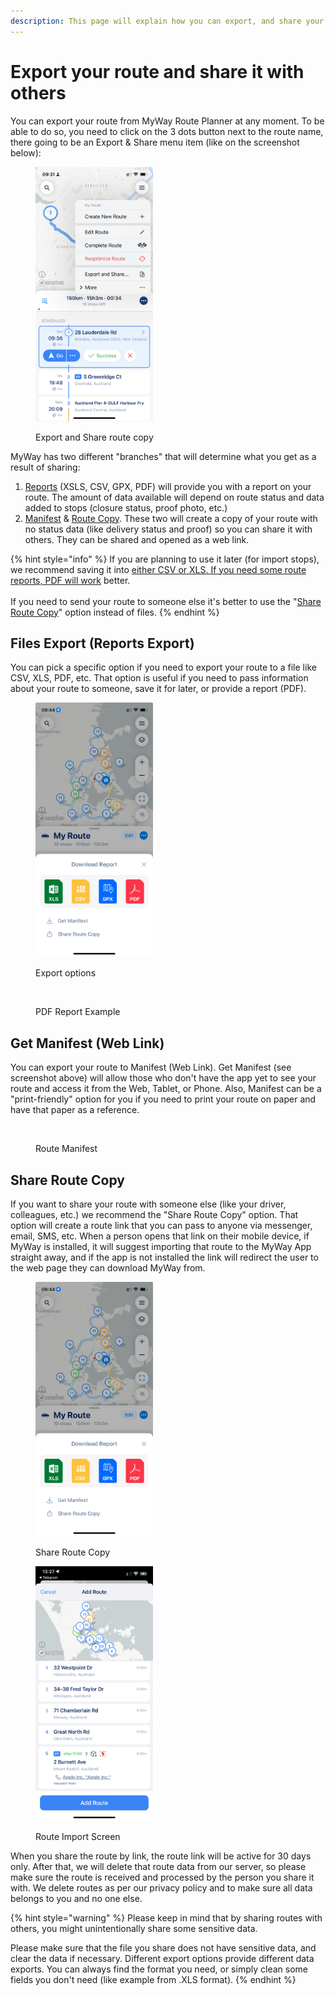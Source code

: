 ```yaml
---
description: This page will explain how you can export, and share your route with others
---
```


# Export your route and share it with others

You can export your route from MyWay Route Planner at any moment. To be able to do so, you need to click on the 3 dots button next to the route name,  there going to be an Export & Share menu item (like on the screenshot below):

<figure><img src="../.gitbook/assets/A4054287-D17D-43B1-963D-DB821808CE10.PNG" alt="" width="188"><figcaption><p>Export and Share route copy</p></figcaption></figure>



MyWay has two different "branches" that will determine what you get as a result of sharing:

1. [Reports](export-your-route-and-share-it-with-others.md#files-export) (XSLS, CSV, GPX, PDF) will provide you with a report on your route. The amount of data available will depend on route status and data added to stops (closure status, proof photo, etc.)
2. [Manifest](export-your-route-and-share-it-with-others.md#get-manifest-web-link) & [Route Copy](export-your-route-and-share-it-with-others.md#share-route-copy). These two will create a copy of your route with no status data (like delivery status and proof) so you can share it with others. They can be shared and opened as a web link.

{% hint style="info" %}
If you are planning to use it later (for import stops), we recommend saving it into [either CSV or XLS. If you need some route reports, PDF will work](export-your-route-and-share-it-with-others.md#files-export) better. \
\
If you need to send your route to someone else it's better to use the "[Share Route Copy](export-your-route-and-share-it-with-others.md#share-route-copy)" option instead of files.
{% endhint %}

## Files Export (Reports Export)

You can pick a specific option if you need to export your route to a file like CSV, XLS, PDF, etc. That option is useful if you need to pass information about your route to someone, save it for later, or provide a report (PDF).&#x20;

<figure><img src="../.gitbook/assets/Screenshot 2024-04-15 at 09.44.47.jpeg" alt="" width="188"><figcaption><p>Export  options</p></figcaption></figure>

<figure><img src="../.gitbook/assets/Screenshot 2024-04-15 at 9.55.16 AM.png" alt="" width="563"><figcaption><p>PDF Report Example</p></figcaption></figure>

## Get Manifest (Web Link)

You can export your route to Manifest (Web Link). Get Manifest (see screenshot above) will allow those who don't have the app yet to see your route and access it from the Web, Tablet, or Phone. Also, Manifest can be a "print-friendly" option for you if you need to print your route on paper and have that paper as a reference.

<figure><img src="../.gitbook/assets/Screenshot 2024-01-19 at 12.37.14 PM.png" alt=""><figcaption><p>Route Manifest</p></figcaption></figure>

## Share Route Copy

If you want to share your route with someone else (like your driver, colleagues, etc.) we recommend the "Share Route Copy" option. That option will create a route link that you can pass to anyone via messenger, email, SMS, etc. When a person opens that link on their mobile device, if MyWay is installed, it will suggest importing that route to the MyWay App straight away, and if the app is not installed the link will redirect the user to the web page they can download MyWay from.

<div><figure><img src="../.gitbook/assets/Screenshot 2024-04-15 at 09.44.47.jpeg" alt="" width="188"><figcaption><p>Share Route Copy</p></figcaption></figure> <figure><img src="../.gitbook/assets/2A688D2D-5187-4066-AFBE-7318152A65F9.PNG" alt="" width="188"><figcaption><p>Route Import Screen</p></figcaption></figure></div>

When you share the route by link, the route link will be active for 30 days only. After that, we will delete that route data from our server, so please make sure the route is received and processed by the person you share it with. We delete routes as per our privacy policy and to make sure all data belongs to you and no one else.

{% hint style="warning" %}
Please keep in mind that by sharing routes with others, you might unintentionally share some sensitive data.&#x20;

Please make sure that the file you share does not have sensitive data, and clear the data if necessary. Different export options provide different data exports. You can always find the format you need, or simply clean some fields you don't need (like example from .XLS format).
{% endhint %}
